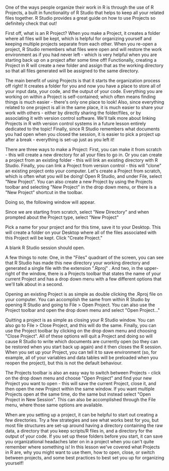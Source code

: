 One of the ways people organize their work in R is through the use of R Projects, a built in functionality of R Studio that helps to keep all your related files together. R Studio provides a great guide on how to use Projects so definitely check that out! 

First off, what is an R Project? When you make a Project, it creates a folder where all files will be kept, which is helpful for organizing yourself and keeping multiple projects separate from each other. When you re-open a project, R Studio remembers what files were open and will restore the work environment as if you had never left - which is very helpful when you are starting back up on a project after some time off! Functionally, creating a Project in R will create a new folder and assign that as the working directory so that all files generated will be assigned to the same directory. 

The main benefit of using Projects is that it starts the organization process off right! It creates a folder for you and now you have a place to store all of your input data, your code, and the output of your code. Everything you are working on within a Project is self-contained; which often means finding things is much easier - there's only one place to look! Also, since everything related to one project is all in the same place, it is much easier to share your work with others - either by directly sharing the folder/files, or by associating it with version control software. We'll talk more about linking Projects in R with version control systems in a future lesson entirely dedicated to the topic! Finally, since R Studio remembers what documents you had open when you closed the session, it is easier to pick a project up after a break - everything is set-up just as you left it!

There are three ways to make a Project: First, you can make it from scratch - this will create a new directory for all your files to go in. Or you can create a project from an existing folder - this will link an existing directory with R Studio. Finally, you can link a Project from version control - this will "clone" an existing project onto your computer. Let's create a Project from scratch, which is often what you will be doing! Open R Studio, and under File, select "New Project". You can also create a new Project by using the Projects toolbar and selecting "New Project" in the drop down menu, or there is a "New Project" shortcut in the toolbar. 

Doing so, the following window will appear. 

Since we are starting from scratch, select "New Directory" and when prompted about the Project type, select "New Project"

Pick a name for your project and for this time, save it to your Desktop. This will create a folder on your Desktop where all of the files associated with this Project will be kept. Click "Create Project."

A blank R Studio session should open. 

A few things to note: One, in the "Files" quadrant of the screen, you can see that R Studio has made this new directory your working directory and generated a single file with the extension ".Rproj" . And two, in the upper-right of the window, there is a Projects toolbar that states the name of your current Project and has a drop down menu with a few different options that we'll talk about in a second. 

Opening an existing Project is as simple as double clicking the .Rproj file on your computer. You can accomplish the same from within R Studio by opening R Studio and going to File > Open Project. You can also use the Project toolbar and open the drop down menu and select "Open Project..."

Quitting a project is as simple as closing your R Studio window. You can also go to File > Close Project, and this will do the same. Finally, you can use the Project toolbar by clicking on the drop down menu and choosing "Close Project". All of these options will quit a Project and doing so will cause R Studio to write which documents are currently open (so they can be restored when you start back up again) and it then closes the R session. When you set up your Project, you can tell it to save environment (so, for example, all of your variables and data tables will be preloaded when you reopen the project), but this is not the default behaviour. 

The Projects toolbar is also an easy way to switch between Projects - click on the drop down menu and choose "Open Project" and find your new Project you want to open - this will save the current Project, close it, and then open the new Project within the same window. If you want multiple Projects open at the same time, do the same but instead select "Open Project in New Session". This can also be accomplished through the File menu, where those same options are available. 

When are you setting up a project, it can be helpful to start out creating a few directories. Try a few strategies and see what works best for you, but most file structures are set-up around having a directory containing the raw data, a directory that you keep scripts/R files in, and a directory for the output of your code. If you set up these folders before you start, it can save you organizational headaches later on in a project when you can't quite remember where something is! In this lesson we've covered what Projects in R are, why you might want to use them, how to open, close, or switch between projects, and some best practices to best set you up for organizing yourself! 
